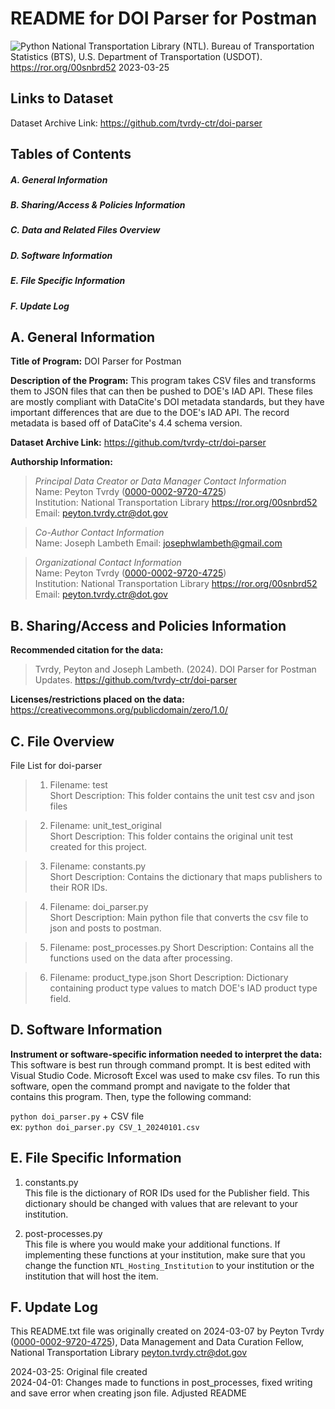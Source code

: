 
# README for DOI Parser for Postman  
![Python](https://img.shields.io/badge/python-3670A0?style=for-the-badge&logo=python&logoColor=ffdd54)
National Transportation Library (NTL). Bureau of Transportation Statistics (BTS), U.S. Department of Transportation (USDOT). <https://ror.org/00snbrd52>
2023-03-25
## Links to Dataset  
Dataset Archive Link: https://github.com/tvrdy-ctr/doi-parser

## Tables of Contents  
##### A. General Information  
##### B. Sharing/Access & Policies Information  
##### C. Data and Related Files Overview  
##### D. Software Information  
##### E. File Specific Information  
##### F. Update Log  
## A. General Information  

**Title of Program:**  DOI Parser for Postman

**Description of the Program:** This program takes CSV files and transforms them to JSON files that can then be pushed to DOE's IAD API. These files are mostly compliant with DataCite's DOI metadata standards, but they have important differences that are due to the DOE's IAD API. The record metadata is based off of DataCite's 4.4 schema version.

**Dataset Archive Link:** https://github.com/tvrdy-ctr/doi-parser

**Authorship Information:**  

>  *Principal Data Creator or Data Manager Contact Information*  
>  Name: Peyton Tvrdy ([0000-0002-9720-4725](https://orcid.org/0000-0002-9720-4725))   
>  Institution: National Transportation Library <https://ror.org/00snbrd52>   
>  Email: peyton.tvrdy.ctr@dot.gov  

>  *Co-Author Contact Information*  
>  Name: Joseph Lambeth 
>  Email: josephwlambeth@gmail.com  

>  *Organizational Contact Information*  
>  Name: Peyton Tvrdy ([0000-0002-9720-4725](https://orcid.org/0000-0002-9720-4725))   
>  Institution: National Transportation Library <https://ror.org/00snbrd52>   
>  Email: peyton.tvrdy.ctr@dot.gov  
 

## B. Sharing/Access and Policies Information  

**Recommended citation for the data:**  

>  Tvrdy, Peyton and Joseph Lambeth. (2024). DOI Parser for Postman Updates. https://github.com/tvrdy-ctr/doi-parser  

**Licenses/restrictions placed on the data:** https://creativecommons.org/publicdomain/zero/1.0/  
 
## C. File Overview  

File List for doi-parser  

>  1. Filename: test  
>  Short Description:  This folder contains the unit test csv and json files   

>  2. Filename: unit_test_original  
>  Short Description:  This folder contains the original unit test created for this project.  

>  3. Filename: constants.py  
>  Short Description:  Contains the dictionary that maps publishers to their ROR IDs.  

>  4. Filename: doi_parser.py  
>  Short Description:  Main python file that converts the csv file to json and posts to postman.  

>  5. Filename: post_processes.py
>  Short Description:  Contains all the functions used on the data after processing. 

>  6. Filename: product_type.json
>  Short Description:  Dictionary containing product type values to match DOE's IAD product type field.  

## D. Software Information  

**Instrument or software-specific information needed to interpret the data:** This software is best run through command prompt. It is best edited with Visual Studio Code. Microsoft Excel was used to make csv files. To run this software, open the command prompt and navigate to the folder that contains this program. Then, type the following command:  

`python doi_parser.py` + CSV file  
ex: `python doi_parser.py CSV_1_20240101.csv`

## E. File Specific Information  

1. constants.py  
This file is the dictionary of ROR IDs used for the Publisher field. This dictionary should be changed with values that are relevant to your institution.  

2. post-processes.py  
This file is where you would make your additional functions. If implementing these functions at your institution, make sure that you change the function `NTL_Hosting_Institution` to your institution or the institution that will host the item.    

## F. Update Log  

This README.txt file was originally created on 2024-03-07 by Peyton Tvrdy ([0000-0002-9720-4725](https://orcid.org/0000-0002-9720-4725)), Data Management and Data Curation Fellow, National Transportation Library <peyton.tvrdy.ctr@dot.gov>  
 
2024-03-25: Original file created  
2024-04-01: Changes made to functions in post_processes, fixed writing and save error when creating json file. Adjusted README

